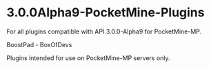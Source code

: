 # 3.0.0Alpha9-PocketMine-Plugins
For all plugins compatible with API 3.0.0-Alpha9 for PocketMine-MP.


BoostPad - BoxOfDevs



Plugins intended for use on PocketMine-MP servers only.
